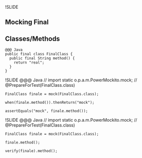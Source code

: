 !SLIDE
## Mocking Final
## Classes/Methods
	@@@ Java
	public final class FinalClass {
	  public final String method() {
	    return "real";
	  }
	}

!SLIDE
	@@@ Java
	// import static o.p.a.m.PowerMockito.mock;
	// @PrepareForTest(FinalClass.class)

	FinalClass finale = mock(FinalClass.class);

	when(finale.method()).thenReturn("mock");

	assertEquals("mock", finale.method());

!SLIDE
	@@@ Java
	// import static o.p.a.m.PowerMockito.mock;
	// @PrepareForTest(FinalClass.class)

	FinalClass finale = mock(FinalClass.class);

	finale.method();

	verify(finale).method();
